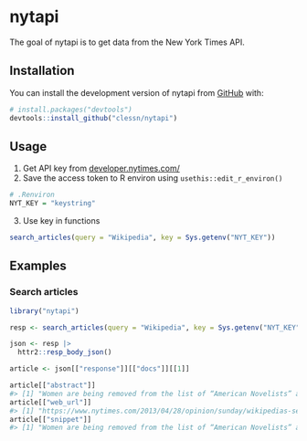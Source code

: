 
<!-- README.md is generated from README.Rmd. Please edit that file -->

# nytapi

<!-- badges: start -->
<!-- badges: end -->

The goal of nytapi is to get data from the New York Times API.

## Installation

You can install the development version of nytapi from
[GitHub](https://github.com/) with:

``` r
# install.packages("devtools")
devtools::install_github("clessn/nytapi")
```

## Usage

1.  Get API key from
    [developer.nytimes.com/](https://developer.nytimes.com/)
2.  Save the access token to R environ using `usethis::edit_r_environ()`

``` r
# .Renviron
NYT_KEY = "keystring"
```

3.  Use key in functions

``` r
search_articles(query = "Wikipedia", key = Sys.getenv("NYT_KEY"))
```

## Examples

### Search articles

``` r
library("nytapi")

resp <- search_articles(query = "Wikipedia", key = Sys.getenv("NYT_KEY"))

json <- resp |>
  httr2::resp_body_json()

article <- json[["response"]][["docs"]][[1]]

article[["abstract"]]
#> [1] "Women are being removed from the list of “American Novelists” and put into their own category. Moves like that make it harder and slower for women to gain equality in the literary world."
article[["web_url"]]
#> [1] "https://www.nytimes.com/2013/04/28/opinion/sunday/wikipedias-sexism.html"
article[["snippet"]]
#> [1] "Women are being removed from the list of “American Novelists” and put into their own category. Moves like that make it harder and slower for women to gain equality in the literary world."
```
